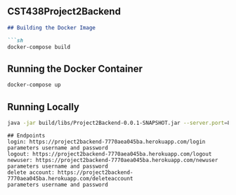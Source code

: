 ## CST438Project2Backend
```markdown
## Building the Docker Image

```sh
docker-compose build
```

## Running the Docker Container

```sh
docker-compose up
```

## Running Locally

```sh
java -jar build/libs/Project2Backend-0.0.1-SNAPSHOT.jar --server.port=8080
```
```
## Endpoints
login: https://project2backend-7770aea045ba.herokuapp.com/login
parameters username and password
logout: https://project2backend-7770aea045ba.herokuapp.com/logout
newuser: https://project2backend-7770aea045ba.herokuapp.com/newuser
parameters username and password
delete account: https://project2backend-7770aea045ba.herokuapp.com/deleteaccount
parameters username and password
